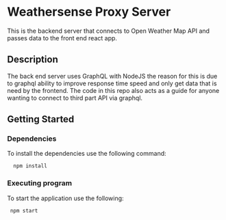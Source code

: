 # Weathersense Proxy Server 

This is the backend server that connects to Open Weather Map API and passes data to the front end react app. 

## Description

The back end server uses GraphQL with NodeJS the reason for this is due to graphql ability to improve response time speed and only get data that is need by the frontend. The code in this repo also acts as a guide for 
anyone wanting to connect to third part API via graphql.

## Getting Started

### Dependencies

To install the dependencies use the following command: 

```
  npm install
```

### Executing program

To start the application use the following:

```
 npm start
```
